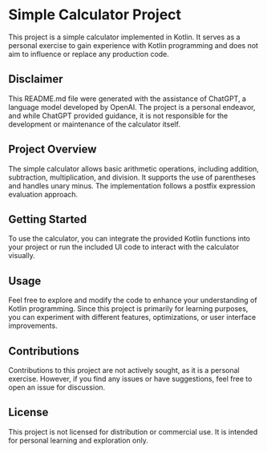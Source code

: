 # Simple Calculator Project

This project is a simple calculator implemented in Kotlin. It serves as a personal exercise to gain experience with Kotlin programming and does not aim to influence or replace any production code.

## Disclaimer

This README.md file were generated with the assistance of ChatGPT, a language model developed by OpenAI. The project is a personal endeavor, and while ChatGPT provided guidance, it is not responsible for the development or maintenance of the calculator itself.

## Project Overview

The simple calculator allows basic arithmetic operations, including addition, subtraction, multiplication, and division. It supports the use of parentheses and handles unary minus. The implementation follows a postfix expression evaluation approach.

## Getting Started

To use the calculator, you can integrate the provided Kotlin functions into your project or run the included UI code to interact with the calculator visually.

## Usage

Feel free to explore and modify the code to enhance your understanding of Kotlin programming. Since this project is primarily for learning purposes, you can experiment with different features, optimizations, or user interface improvements.

## Contributions

Contributions to this project are not actively sought, as it is a personal exercise. However, if you find any issues or have suggestions, feel free to open an issue for discussion.

## License

This project is not licensed for distribution or commercial use. It is intended for personal learning and exploration only.

